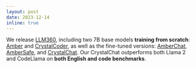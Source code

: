 ```yaml
---
layout: post
date: 2023-12-14
inline: true
---
```


We release [LLM360](https://www.llm360.ai/),  including two 7B base models **training from scratch**: [Amber](https://huggingface.co/LLM360/Amber) and [CrystalCoder](https://huggingface.co/LLM360/CrystalCoder), as well as the fine-tuned versions: [AmberChat](https://huggingface.co/LLM360/AmberChat), [AmberSafe](https://huggingface.co/LLM360/AmberSafe), and [CrystalChat](https://huggingface.co/LLM360/CrystalChat). Our CrystalChat outperforms both Llama 2 and CodeLlama on **both English and code benchmarks**.    
 